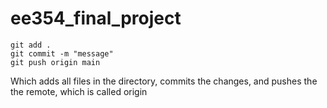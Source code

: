 # ee354_final_project

```
git add . 
git commit -m "message"
git push origin main
```

Which adds all files in the directory, commits the changes, and pushes the the remote, which is called origin

